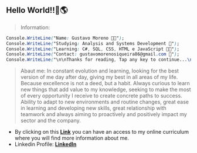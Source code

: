 ## Hello World!!👋🌎 
> Information:
```CSS  
Console.WriteLine("Name: Gustavo Moreno 🧑‍💻");   
Console.WriteLine("Studying: Analysis and Systems Development 📝");   
Console.WriteLine("Learning: C#, SQL, CSS, HTML e JavaScript 👨‍💻");   
Console.WriteLine("Contact: gustavomorenosiqueira86@gmail.com 📧");    
Console.WriteLine("\n\nThanks for reading, Tap any key to continue...\n\n\n");
```
> Abaut me:
In constant evolution and learning, looking for the best version of me day after day, giving my best in all areas of my life. Because excellence is not a deed, but a habit. Always curious to learn new things that add value to my knowledge, seeking to make the most of every opportunity I receive to create concrete paths to success. Ability to adapt to new environments and routine changes, great ease in learning and developing new skills, great relationship with teamwork and always aiming to proactively and positively impact my sector and the company.
- By clicking on this **[Link](https://gustavomsv.github.io/#home)** you can have an access to my online curriculum where you will find more information about me.
- Linkedin Profile: **[LinkedIn](linkedin.com/in/gustavo-moreno-5803a0229)**
<!---
GustavoMSV/GustavoMSV is a ✨ special ✨ repository because its `README.md` (this file) appears on your GitHub profile.
You can click the Preview link to take a look at your changes.
--->
